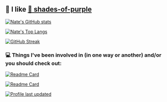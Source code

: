 ## 💜 I like <a href="https://github.com/topics/shades-of-purple"> 🦄 shades-of-purple</a>

[![Nate's GitHub stats](https://github-readme-stats.vercel.app/api?username=n8-dev&count_private=true&show_icons=true&hide_rank=true&include_all_commits=true&hide=stars&theme=shades-of-purple)](https://github.com/n8-dev)


[![Nate's Top Langs](https://github-readme-stats.vercel.app/api/top-langs/?username=n8-dev&count_private=true&langs_count=10&layout=compact&cache_seconds=1800&theme=shades-of-purple&card_width=350)](https://github.com/n8-dev)

[![GitHub Streak](https://github-readme-streak-stats.herokuapp.com/?user=n8-dev&theme=shades-of-purple&fire=FF9D00&border=A5A4B1)](https://git.io/streak-stats)


### 💻 Things I've been involved in (in one way or another) and/or you should check out:

[![Readme Card](https://github-readme-stats.vercel.app/api/pin/?username=ryankurte&repo=doesmybank&show_owner=true&theme=shades-of-purple)](https://github.com/ryankurte/doesmybank)


[![Readme Card](https://github-readme-stats.vercel.app/api/pin/?username=vaxxnz&repo=vaxxnz&show_owner=true&theme=shades-of-purple)](https://github.com/vaxxnz/vaxxnz)

[![Profile last updated](https://img.shields.io/github/last-commit/n8-dev/n8-dev/main?label=Last%20updated&style=flat)](https://github.com/n8-dev/n8-dev/commits)


<!--
**n8-dev/n8-dev** is a ✨ _special_ ✨ repository because its `README.md` (this file) appears on your GitHub profile.

Here are some ideas to get you started:

- 🔭 I’m currently working on ...
- 🌱 I’m currently learning ...
- 👯 I’m looking to collaborate on ...
- 🤔 I’m looking for help with ...
- 💬 Ask me about ...
- 📫 How to reach me: ...
- 😄 Pronouns: ...
- ⚡ Fun fact: ...
-->

